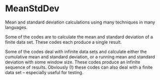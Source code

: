# MeanStdDev

Mean and standard deviation calculations using many techniques in many languages.

Some of the codes are to calculate the mean and standard deviation of a finite data set. These codes each
produce a single result.

Some of the codes deal with infinite data sets and calculate either the cumulative mean and standard
deviation, or a running mean and standard deviation with some window size. These codes produce an infinite
sequence of results. Obviously (!) these codes can also deal with a finite data set – especially useful for
testing.
